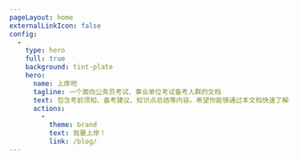 ```yaml
---
pageLayout: home
externalLinkIcon: false
config:
  -
    type: hero
    full: true
    background: tint-plate
    hero:
      name: 上岸吧
      tagline: 一个面向公务员考试、事业单位考试备考人群的文档
      text: 包含考前须知、备考建议、知识点总结等内容。希望你能够通过本文档快速了解考公考编，找到适合自己的考试目标，早日上岸！
      actions:
        -
          theme: brand
          text: 我要上岸！
          link: /blog/
---
```


